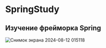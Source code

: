 # SpringStudy
## Изучение фрейморка Spring
![Снимок экрана 2024-08-12 015118](https://github.com/user-attachments/assets/78f149b4-294a-4099-97e5-f4201f5d55c2)
